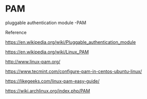 # PAM
 
 pluggable authentication module -PAM

Reference 

https://en.wikipedia.org/wiki/Pluggable_authentication_module

https://en.wikipedia.org/wiki/Linux_PAM

http://www.linux-pam.org/

https://www.tecmint.com/configure-pam-in-centos-ubuntu-linux/

https://likegeeks.com/linux-pam-easy-guide/

https://wiki.archlinux.org/index.php/PAM
